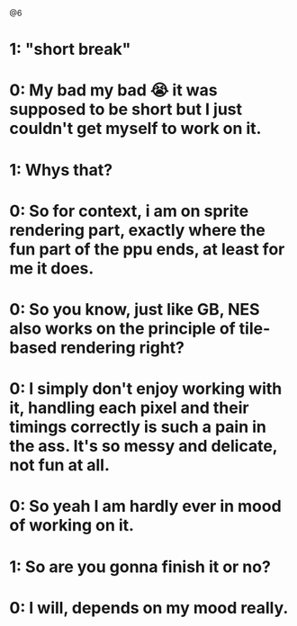 @6

# 1: "short break"
# 0: My bad my bad 😭 it was supposed to be short but I just couldn't get myself to work on it.
# 1: Whys that?
# 0: So for context, i am on sprite rendering part, exactly where the fun part of the ppu ends, at least for me it does.
# 0: So you know, just like GB, NES also works on the principle of tile-based rendering right?
# 0: I simply don't enjoy working with it, handling each pixel and their timings correctly is such a pain in the ass. It's so messy and delicate, not fun at all.
# 0: So yeah I am hardly ever in mood of working on it.
# 1: So are you gonna finish it or no?
# 0: I will, depends on my mood really. 